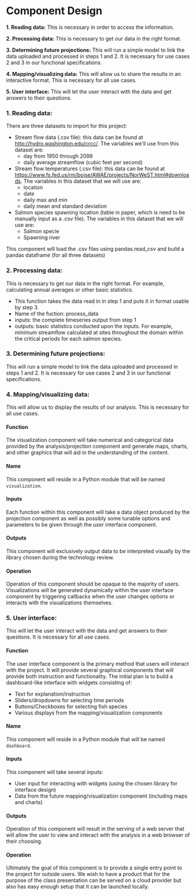# Component Design

**1. Reading data:**
This is necessary in order to access the information.

**2. Processing data:**
This is necessary to get our data in the right format.

**3. Determining future projections:**
This will run a simple model to link the data uploaded and processed in steps 1 and 2. It is necessary for use cases 2 and 3 in our functional specifications.

**4. Mapping/visualizing data:**
This will allow us to share the results in an interactive format. This is necessary for all use cases.

**5. User interface:** This will let the user interact with the data and get answers to their questions.


### 1. Reading data:
There are three datasets to import for this project:
* Stream flow data (.csv file): this data can be found at http://hydro.washington.edu/crcc/. The variables we'll use from this dataset are:
	* day from 1950 through 2099
	* daily average streamflow (cubic feet per second)
* Stream flow temperatures (.csv file): this data can be found at https://www.fs.fed.us/rm/boise/AWAE/projects/NorWeST.html#downloads. The variables in this dataset that we will use are:
	* location
	* date
	* daily max and min
	* daily mean and standard deviation
* Salmon species spawning location (table in paper, which is need to be manually input as a .csv file). The variables in this dataset that we will use are:
	* Salmon specie
	* Spawning river

This component will load the .csv files using pandas.read_csv and build a pandas dataframe (for all three datasets)


### 2. Processing data:
This is necessary to get our data in the right format. For example, calculating annual averages or other basic statistics.
- This function takes the data read in in step 1 and puts it in format usable by step 3.
- Name of the fuction: process_data
- inputs: the complete timeseries output from step 1
- outputs: basic statistics conducted upon the inputs. For example, minimum streamflow calculated at sites throughout the domain within the critical periods for each salmon species.


### 3. Determining future projections:
This will run a simple model to link the data uploaded and processed in steps 1 and 2. It is necessary for use cases 2 and 3 in our functional specifications.



### 4. Mapping/visualizing data:
This will allow us to display the results of our analysis. This is necessary for all use
cases.

#### Function
The visualization component will take numerical and categorical data provided by the
analysis/projection component and generate maps, charts, and other graphics that will aid in the
understanding of the content.

#### Name
This component will reside in a Python module that will be named `visualization`.

#### Inputs
Each function within this component will take a data object produced by the projection component as
well as possibly some tunable options and parameters to be given through the user interface
component.

#### Outputs
This component will exclusively output data to be interpreted visually by the library chosen during
the technology review.

#### Operation
Operation of this component should be opaque to the majority of users.  Visualizations will be
generated dynamically within the user interface component by triggering callbacks when the user
changes options or interacts with the visualizations themselves.


### 5. User interface:
This will let the user interact with the data and get answers to their questions. It is necessary
for all use cases.

#### Function
The user interface component is the primary method that users will interact with the project.  It
will provide several graphical components that will provide both instruction and functionality.  The
initial plan is to build a dashboard-like interface with widgets consisting of:

 * Text for explanation/instruction
 * Sliders/dropdowns for selecting time periods
 * Buttons/Checkboxes for selecting fish species
 * Various displays from the mapping/visualization components

#### Name
This component will reside in a Python module that will be named `dashboard`.

#### Inputs
This component will take several inputs:

 * User input for interacting with widgets (using the chosen library for interface design)
 * Data from the future mapping/visualization component (including maps and charts)

#### Outputs
Operation of this component will result in the serving of a web server that will allow the user to
view and interact with the analysis in a web browser of their choosing.

#### Operation
Ultimately the goal of this component is to provide a single entry point to the project for outside
users.  We wish to have a product that for the purpose of the class presentation can be served on a
cloud provider but also has easy enough setup that it can be launched locally.
